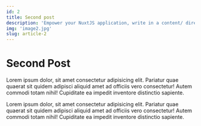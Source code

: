 ```yaml
---
id: 2
title: Second post
description: 'Empower your NuxtJS application, write in a content/ directory and fetch your Markdown.'
img: 'image2.jpg'
slug: article-2
---
```



#   Second Post

Lorem ipsum dolor, sit amet consectetur adipisicing elit. Pariatur quae quaerat 
sit quidem adipisci aliquid amet ad officiis vero consectetur! 
Autem commodi totam nihil! Cupiditate ea impedit inventore distinctio sapiente.


Lorem ipsum dolor, sit amet consectetur adipisicing elit. Pariatur quae quaerat 
sit quidem adipisci aliquid amet ad officiis vero consectetur! 
Autem commodi totam nihil! Cupiditate ea impedit inventore distinctio sapiente.